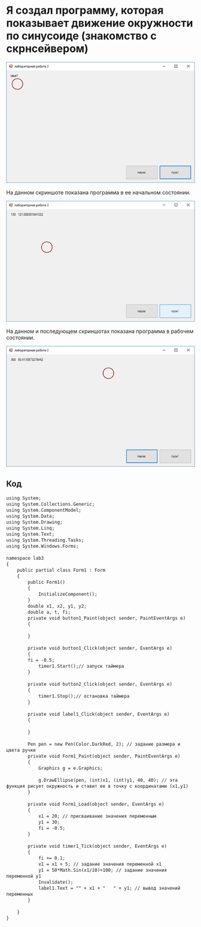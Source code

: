 # Я создал программу, которая показывает движение окружности по синусоиде (знакомство с скрнсейвером)


![Alt text](pic/3.1.png)

На данном скриншоте показана программа в ее начальном состоянии.

![Alt text](pic/3.2.png)

На данном и последующем скриншотах показана программа в рабочем состоянии.

![Alt text](pic/3.3.png)


## Код

    using System;
    using System.Collections.Generic;
    using System.ComponentModel;
    using System.Data;
    using System.Drawing;
    using System.Linq;
    using System.Text;
    using System.Threading.Tasks;
    using System.Windows.Forms;

    namespace lab3
    {
        public partial class Form1 : Form
        {
            public Form1()
            {
                InitializeComponent();
            }
            double x1, x2, y1, y2;
            double a, t, fi;
            private void button1_Paint(object sender, PaintEventArgs e)
            {
                
            }

            private void button1_Click(object sender, EventArgs e)
            {
            fi = -0.5;
                timer1.Start();// запуск таймера
            }

            private void button2_Click(object sender, EventArgs e)
            {
                timer1.Stop();// остановка таймера
            }

            private void label1_Click(object sender, EventArgs e)
            {

            }

            Pen pen = new Pen(Color.DarkRed, 2); // задание размера и цвета ручке
            private void Form1_Paint(object sender, PaintEventArgs e)
            {
                Graphics g = e.Graphics;
            
                g.DrawEllipse(pen, (int)x1, (int)y1, 40, 40); // эта функция рисует окружность и ставит ее в точку с координатами (х1,у1)
            }

            private void Form1_Load(object sender, EventArgs e)
            {
                x1 = 20; // присваивание значения переменным
                y1 = 30;
                fi = -0.5;
            }

            private void timer1_Tick(object sender, EventArgs e)
            {
                fi += 0.1;
                x1 = x1 + 5; // задание значения переменной х1
                y1 = 50*Math.Sin(x1/10)+100; // задание значения переменной y1
                Invalidate();
                label1.Text = "" + x1 + "   " + y1; // вывод значений переменных
            }

        }
    }
